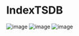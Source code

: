 # IndexTSDB
![image](https://user-images.githubusercontent.com/50624748/172182591-55b86938-72a1-4d81-98de-447601bd4db1.png)
![image](https://user-images.githubusercontent.com/50624748/172182705-902d2b69-4d0a-49d0-8632-0646ed4b2002.png)
![image](https://user-images.githubusercontent.com/50624748/172182782-8cfcccfc-29c0-4705-862c-4e34fe19de15.png)

